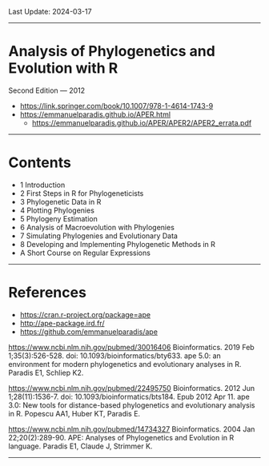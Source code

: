 Last Update: 2024-03-17

----------

# Analysis of Phylogenetics and Evolution with R
Second Edition — 2012

- https://link.springer.com/book/10.1007/978-1-4614-1743-9
- https://emmanuelparadis.github.io/APER.html
  - https://emmanuelparadis.github.io/APER/APER2/APER2_errata.pdf

----------
# Contents

- 1 Introduction
- 2 First Steps in R for Phylogeneticists
- 3 Phylogenetic Data in R
- 4 Plotting Phylogenies
- 5 Phylogeny Estimation
- 6 Analysis of Macroevolution with Phylogenies
- 7 Simulating Phylogenies and Evolutionary Data
- 8 Developing and Implementing Phylogenetic Methods in R
- A Short Course on Regular Expressions

----------
# References

- https://cran.r-project.org/package=ape
- http://ape-package.ird.fr/
- https://github.com/emmanuelparadis/ape

https://www.ncbi.nlm.nih.gov/pubmed/30016406
Bioinformatics. 2019 Feb 1;35(3):526-528. doi: 10.1093/bioinformatics/bty633.
ape 5.0: an environment for modern phylogenetics and evolutionary analyses in R.
Paradis E1, Schliep K2.

https://www.ncbi.nlm.nih.gov/pubmed/22495750
Bioinformatics. 2012 Jun 1;28(11):1536-7. doi: 10.1093/bioinformatics/bts184. Epub 2012 Apr 11.
ape 3.0: New tools for distance-based phylogenetics and evolutionary analysis in R.
Popescu AA1, Huber KT, Paradis E.

https://www.ncbi.nlm.nih.gov/pubmed/14734327
Bioinformatics. 2004 Jan 22;20(2):289-90.
APE: Analyses of Phylogenetics and Evolution in R language.
Paradis E1, Claude J, Strimmer K.

----------






